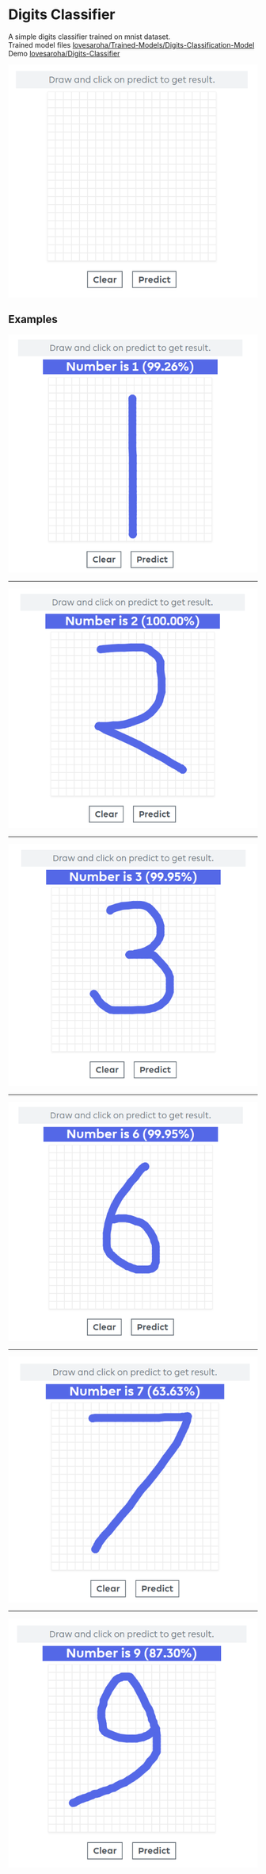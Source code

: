 # Digits Classifier
A simple digits classifier trained on mnist dataset.<br> Trained model files [lovesaroha/Trained-Models/Digits-Classification-Model](https://github.com/lovesaroha/Trained-Models/tree/main/Digits-Classification-Model)<br>
Demo [lovesaroha/Digits-Classifier](https://ml.lovesaroha.com/Digits-Classifier)

![image](https://raw.githubusercontent.com/lovesaroha/gimages/main/70.png)

## Examples

![image](https://raw.githubusercontent.com/lovesaroha/gimages/main/82.png)

---

![image](https://raw.githubusercontent.com/lovesaroha/gimages/main/83.png)

---

![image](https://raw.githubusercontent.com/lovesaroha/gimages/main/84.png)

---

![image](https://raw.githubusercontent.com/lovesaroha/gimages/main/85.png)

---

![image](https://raw.githubusercontent.com/lovesaroha/gimages/main/86.png)

---

![image](https://raw.githubusercontent.com/lovesaroha/gimages/main/87.png)


